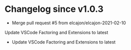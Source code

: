 # Changelog since v1.0.3
- Merge pull request #5 from elcajon/elcajon-2021-02-10

Update VSCode Factoring and Extensions to latest 
- Update VSCode Factoring and Extensions to latest 
